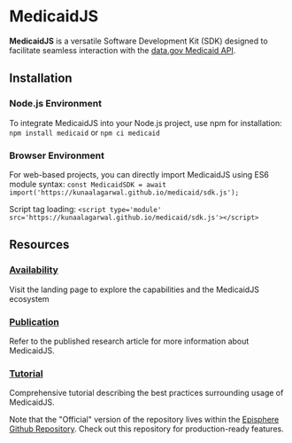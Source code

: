 # MedicaidJS
**MedicaidJS** is a versatile Software Development Kit (SDK) designed to facilitate seamless interaction with the [data.gov Medicaid API](https://data.medicaid.gov/). 

## Installation

### Node.js Environment
To integrate MedicaidJS into your Node.js project, use npm for installation:
`npm install medicaid` or `npm ci medicaid`

### Browser Environment
For web-based projects, you can directly import MedicaidJS using ES6 module syntax:
`const MedicaidSDK = await import('https://kunaalagarwal.github.io/medicaid/sdk.js');` 

Script tag loading: `<script type='module' src='https://kunaalagarwal.github.io/medicaid/sdk.js'></script>`
## Resources
###  [Availability](https://episphere.github.io/medicaid/)
Visit the landing page to explore the capabilities and the MedicaidJS ecosystem
### [Publication](https://academic.oup.com/bioinformaticsadvances/article/3/1/vbad170/7455249?login=false)
Refer to the published research article for more information about MedicaidJS.
### [Tutorial](https://www.youtube.com/watch?v=5ie68NFGEHs)
Comprehensive tutorial describing the best practices surrounding usage of MedicaidJS.

Note that the "Official" version of the repository lives within the [Episphere Github Repository](https://github.com/episphere/medicaid). Check out this repository for production-ready features.


